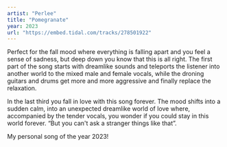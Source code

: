 ```yaml
---
artist: "Perlee" 
title: "Pomegranate"
year: 2023
url: "https://embed.tidal.com/tracks/278501922"
---
```


Perfect for the fall mood where everything is falling apart and you feel a sense
of sadness, but deep down you know that this is all right. The first part of
the song starts with dreamlike sounds and teleports the listener into another
world to the mixed male and female vocals, while the droning guitars and drums
get more and more aggressive and finally replace the relaxation. 

In the last third you fall in love with this song forever. The mood shifts into
a sudden calm, into an unexpected dreamlike world of love where, accompanied by
the tender vocals, you wonder if you could stay in this world forever. “But
you can't ask a stranger things like that”.

My personal song of the year 2023!
